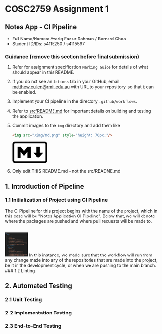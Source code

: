 # COSC2759 Assignment 1
## Notes App - CI Pipeline
- Full Name/Names: Avariq Fazlur Rahman / Bernard Choa
- Student ID/IDs: s4115250 / s4115597

### Guidance (remove this section before final submission)

1. Refer for assignment specification `Marking Guide` for details of what should appear in this README.

2. If you do not see an `Actions` tab in your GitHub, email matthew.cullen@rmit.edu.au with URL to your repository, so that it can be enabled.

3. Implement your CI pipeline in the directory `.github/workflows`.

4. Refer to [src/README.md](/src/README.md) for important details on building and testing the application.

5. Commit images to the `img` directory and add them like 
    ```html
    <img src="/img/md.png" style="height: 70px;"/>
    ```
    <img src="/img/md.png" style="height: 70px;"/>

6. Only edit THIS README.md - not the src/README.md
## 1. Introduction of Pipeline
### 1.1 Initialization of Project using CI Pipeline
The CI Pipeline for this project begins with the name of the project, which in this case will be "Notes Application CI Pipeline". Below that, we will denote where the packages are pushed and where pull requests will be made to.
```

```
<img src="img/newbranching.png" style="height: 80px;"/>
In this instance, we made sure that the workflow will run from any change made into any of the repositories that are made into the project, be it in the development cycle, or when we are pushing to the main branch.
### 1.2 Linting

## 2. Automated Testing
### 2.1 Unit Testing
### 2.2 Implementation Testing
### 2.3 End-to-End Testing